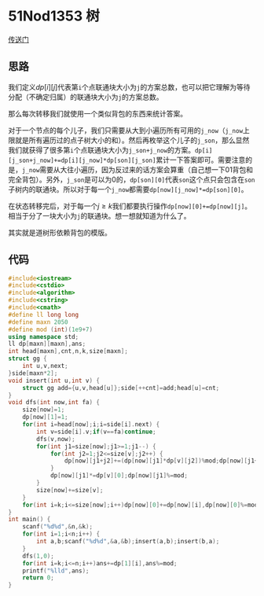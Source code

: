 # 51Nod1353 树

[传送门](https://www.51nod.com/Challenge/Problem.html#problemId=1353)

## 思路

我们定义$dp[i][j]$代表第`i`个点联通块大小为`j`的方案总数，也可以把它理解为等待分配（不确定归属）的联通块大小为`j`的方案总数。

那么每次转移我们就使用一个类似背包的东西来统计答案。

对于一个节点的每个儿子，我们只需要从大到小遍历所有可用的`j_now`（`j_now`上限就是所有遍历过的点子树大小的和）。然后再枚举这个儿子的`j_son`，那么显然我们就获得了很多第`i`个点联通块大小为`j_son+j_now`的方案。`dp[i][j_son+j_now]+=dp[i][j_now]*dp[son][j_son]`累计一下答案即可。需要注意的是，`j_now`需要从大往小遍历，因为反过来的话方案会算重（自己想一下01背包和完全背包）。另外，`j_son`是可以为0的，`dp[son][0]`代表`son`这个点只会包含在`son`子树内的联通块。所以对于每一个`j_now`都需要`dp[now][j_now]*=dp[son][0]`。

在状态转移完后，对于每一个$j\geq k$我们都要执行操作`dp[now][0]+=dp[now][j]`。相当于分了一块大小为`j`的联通块。想一想就知道为什么了。

其实就是道树形依赖背包的模版。

## 代码

```cpp
#include<iostream>
#include<cstdio>
#include<algorithm>
#include<cstring>
#include<cmath>
#define ll long long
#define maxn 2050
#define mod (int)(1e9+7)
using namespace std;
ll dp[maxn][maxn],ans;
int head[maxn],cnt,n,k,size[maxn];
struct gg {
    int u,v,next;
}side[maxn*2];
void insert(int u,int v) {
    struct gg add={u,v,head[u]};side[++cnt]=add;head[u]=cnt;
}
void dfs(int now,int fa) {
    size[now]=1;
    dp[now][1]=1;
    for(int i=head[now];i;i=side[i].next) {
        int v=side[i].v;if(v==fa)continue;
        dfs(v,now);
        for(int j1=size[now];j1>=1;j1--) {
            for(int j2=1;j2<=size[v];j2++) {
                dp[now][j1+j2]+=(dp[now][j1]*dp[v][j2])%mod;dp[now][j1+j2]%=mod;
            }
            dp[now][j1]*=dp[v][0];dp[now][j1]%=mod;
        }
        size[now]+=size[v];
    }
    for(int i=k;i<=size[now];i++)dp[now][0]+=dp[now][i],dp[now][0]%=mod;
}
int main() {
    scanf("%d%d",&n,&k);
    for(int i=1;i<n;i++) {
        int a,b;scanf("%d%d",&a,&b);insert(a,b);insert(b,a);
    }
    dfs(1,0);
    for(int i=k;i<=n;i++)ans+=dp[1][i],ans%=mod;
    printf("%lld",ans);
    return 0;
}
```

